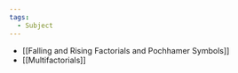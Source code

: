 ```yaml
---
tags:
  - Subject
---
```

- [[Falling and Rising Factorials and Pochhamer Symbols]]
- [[Multifactorials]]